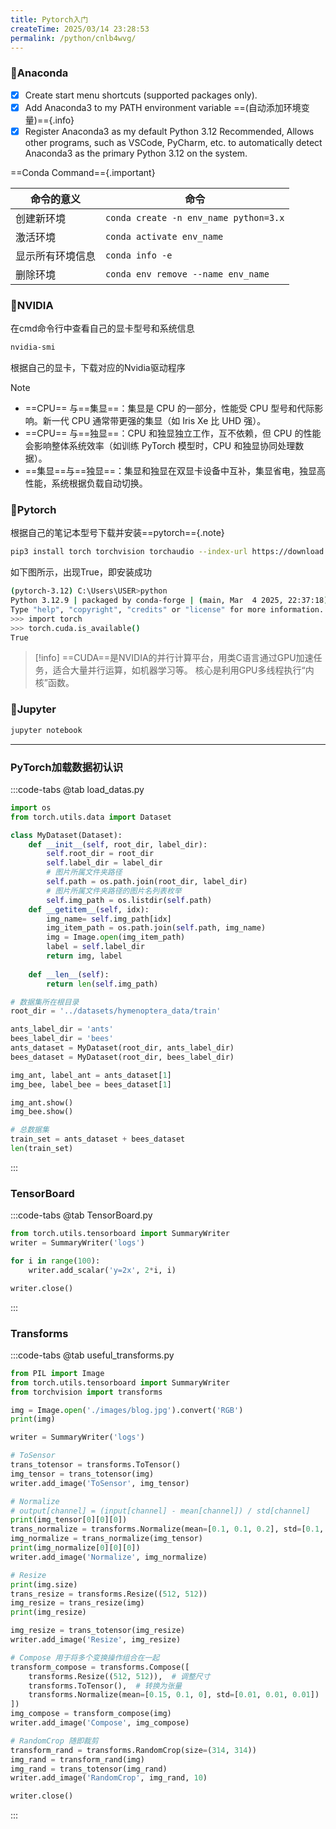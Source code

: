 ```yaml
---
title: Pytorch入门
createTime: 2025/03/14 23:28:53
permalink: /python/cnlb4wvg/
---
```

### 🌟Anaconda
<CardGrid>
    <LinkCard icon="devicon:anaconda" title="Anaconda" href="https://www.anaconda.com/download/success"/>
</CardGrid>

- [x] Create start menu shortcuts (supported packages only).
- [x] Add Anaconda3 to my PATH environment variable ==(自动添加环境变量)=={.info}
- [x] Register Anaconda3 as my default Python 3.12
  Recommended, Allows other programs, such as VSCode, PyCharm, etc. to 
  automatically detect Anaconda3 as the primary Python 3.12 on the system.

==Conda Command=={.important}

| **命令的意义**        | **命令**                                |
|------------------|---------------------------------------|
| 创建新环境            | `conda create -n env_name python=3.x` |
| 激活环境             | `conda activate env_name`             |
| 显示所有环境信息         | `conda info -e`                       |
| 删除环境 | `conda env remove --name env_name`    |
### 🌟NVIDIA
在cmd命令行中查看自己的显卡型号和系统信息
```bash
nvidia-smi
```
根据自己的显卡，下载对应的Nvidia驱动程序
<CardGrid>
    <LinkCard icon="lineicons:nvidia" title="Nvidia" href="https://www.nvidia.cn/drivers/lookup/"/>
</CardGrid>

>[!note]
> - ==CPU== 与==集显==：集显是 CPU 的一部分，性能受 CPU 型号和代际影响。新一代 CPU 通常带更强的集显（如 Iris Xe 比 UHD 强）。
> - ==CPU== 与==独显==：CPU 和独显独立工作，互不依赖，但 CPU 的性能会影响整体系统效率（如训练 PyTorch 模型时，CPU 和独显协同处理数据）。
> - ==集显==与==独显==：集显和独显在双显卡设备中互补，集显省电，独显高性能，系统根据负载自动切换。

### 🌟Pytorch
<CardGrid>
    <LinkCard icon="devicon:pytorch" title="Pytorch" href="https://pytorch.org/get-started/locally/"/>
</CardGrid>

根据自己的笔记本型号下载并安装==pytorch=={.note}
<ImageCard image="https://cdn.jsdelivr.net/gh/paiad/picture-bed@main/img/pytorch-base-e1.png" />
```bash
pip3 install torch torchvision torchaudio --index-url https://download.pytorch.org/whl/cu118
```
如下图所示，出现True，即安装成功
```bash
(pytorch-3.12) C:\Users\USER>python
Python 3.12.9 | packaged by conda-forge | (main, Mar  4 2025, 22:37:18) [MSC v.1943 64 bit (AMD64)] on win32
Type "help", "copyright", "credits" or "license" for more information.
>>> import torch
>>> torch.cuda.is_available()
True
```

>[!info]
> ==CUDA==是NVIDIA的并行计算平台，用类C语言通过GPU加速任务，适合大量并行运算，如机器学习等。
> 核心是利用GPU多线程执行“内核”函数。

### 🌟Jupyter
<CardGrid>
    <LinkCard icon="devicon:jupyter" title="Jupyter" href="https://jupyter.org/"/>
</CardGrid>

```bash
jupyter notebook
```

---

### PyTorch加载数据初认识
:::code-tabs
@tab load_datas.py
```python
import os
from torch.utils.data import Dataset

class MyDataset(Dataset):
    def __init__(self, root_dir, label_dir):
        self.root_dir = root_dir
        self.label_dir = label_dir
        # 图片所属文件夹路径
        self.path = os.path.join(root_dir, label_dir)
        # 图片所属文件夹路径的图片名列表枚举
        self.img_path = os.listdir(self.path)
    def __getitem__(self, idx):
        img_name= self.img_path[idx]
        img_item_path = os.path.join(self.path, img_name)
        img = Image.open(img_item_path)
        label = self.label_dir
        return img, label
    
    def __len__(self):
        return len(self.img_path)

# 数据集所在根目录        
root_dir = '../datasets/hymenoptera_data/train'

ants_label_dir = 'ants'
bees_label_dir = 'bees'
ants_dataset = MyDataset(root_dir, ants_label_dir)
bees_dataset = MyDataset(root_dir, bees_label_dir)

img_ant, label_ant = ants_dataset[1]
img_bee, label_bee = bees_dataset[1]

img_ant.show()
img_bee.show()

# 总数据集
train_set = ants_dataset + bees_dataset
len(train_set)
```
:::
### TensorBoard
:::code-tabs
@tab TensorBoard.py
```python
from torch.utils.tensorboard import SummaryWriter
writer = SummaryWriter('logs')

for i in range(100):
    writer.add_scalar('y=2x', 2*i, i)

writer.close()
```
:::

### Transforms
:::code-tabs
@tab useful_transforms.py
```python
from PIL import Image
from torch.utils.tensorboard import SummaryWriter
from torchvision import transforms

img = Image.open('./images/blog.jpg').convert('RGB')
print(img)

writer = SummaryWriter('logs')

# ToSensor
trans_totensor = transforms.ToTensor()
img_tensor = trans_totensor(img)
writer.add_image('ToSensor', img_tensor)

# Normalize
# output[channel] = (input[channel] - mean[channel]) / std[channel]
print(img_tensor[0][0][0])
trans_normalize = transforms.Normalize(mean=[0.1, 0.1, 0.2], std=[0.1, 0.1, 0.1])
img_normalize = trans_normalize(img_tensor)
print(img_normalize[0][0][0])
writer.add_image('Normalize', img_normalize)

# Resize
print(img.size)
trans_resize = transforms.Resize((512, 512))
img_resize = trans_resize(img)
print(img_resize)

img_resize = trans_totensor(img_resize)
writer.add_image('Resize', img_resize)

# Compose 用于将多个变换操作组合在一起
transform_compose = transforms.Compose([
    transforms.Resize((512, 512)),  # 调整尺寸
    transforms.ToTensor(),  # 转换为张量
    transforms.Normalize(mean=[0.15, 0.1, 0], std=[0.01, 0.01, 0.01])  # 正则化
])
img_compose = transform_compose(img)
writer.add_image('Compose', img_compose)

# RandomCrop 随即裁剪
transform_rand = transforms.RandomCrop(size=(314, 314))
img_rand = transform_rand(img)
img_rand = trans_totensor(img_rand)
writer.add_image('RandomCrop', img_rand, 10)

writer.close()
```
:::